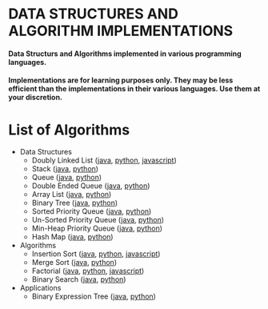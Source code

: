 # DATA STRUCTURES AND ALGORITHM IMPLEMENTATIONS

#### Data Structurs and Algorithms implemented in various programming languages.
#### Implementations are for learning purposes only. They may be less efficient than the implementations in their various languages. Use them at your discretion.

# List of Algorithms
- Data Structures
  - Doubly Linked List ([java](LinkedList/java/src/doubly/DoublyLinkedList.java), [python](LinkedList/python/linked_list.py), [javascript](LinkedList/js/DoublyLinkedList.js))
  - Stack ([java](Stack/java/src/Stack.java), [python](Stack/python/stack.py))
  - Queue ([java](LinkedQueue/java/src/Queue.java), [python](LinkedQueue/python/queue.py))
  - Double Ended Queue ([java](DoubleEndedQueue/java/src/Deque.java), [python](DoubleEndedQueue/python/double_ended_queue.py))
  - Array List ([java](ArrayList/java/src/ArrayList.java), [python](ArrayList/python/array_list.py))
  - Binary Tree ([java](BinaryTree/java/src/BinaryTree.java), [python](BinaryTree/python/binary_tree.py))
  - Sorted Priority Queue ([java](PriorityQueue/java/src/SortedPriorityQueue.java), [python](PriorityQueue/python/sorted_priority_queue.py))
  - Un-Sorted Priority Queue ([java](PriorityQueue/java/src/UnSortedPriorityQueue.java), [python](PriorityQueue/python/unsorted_priority_queue.py))
  - Min-Heap Priority Queue ([java](PriorityQueue/java/src/MinHeapPriorityQueue.java), [python](PriorityQueue/python/min_heap_priority_queue.py))
  - Hash Map ([java](HashMap/java/src/HashMap.java), [python](HashMap/python/hashmap.py))
- Algorithms
  - Insertion Sort ([java](InsertionSort/java/src/InsertionSort.java), [python](InsertionSort/python/insertion_sort.py), [javascript](InsertionSort/js/insertionSort.js))
  - Merge Sort ([java](MergeSort/java/src/MergeSort.java), [python](MergeSort/python/merge_sort.py))
  - Factorial ([java](Factorial/java/src/Factorial.java), [python](Factorial/python/factorial.py), [javascript](Factorial/js/factorial.js))
  - Binary Search ([java](BinarySearch/java/src/BinarySearch.java), [python](BinarySearch/python/binary_search.py))
- Applications
  - Binary Expression Tree ([java](BinaryExpressionTree/java/src/BinaryExpressionTree.java), [python](BinaryExpressionTree/python/binary_expression_tree.py))
